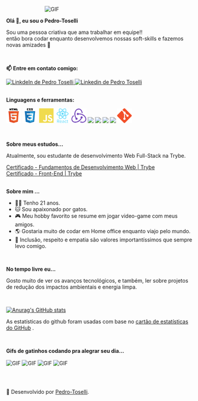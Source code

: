 <img align="right" alt="GIF" src="https://media.giphy.com/media/KzJkzjggfGN5Py6nkT/giphy.gif" width="400px"> <br>


<div id="title">
  <p><strong>Olá 👋, eu sou o Pedro-Toselli</strong></p>
  <p> Sou uma pessoa criativa que ama trabalhar em equipe!! <br> então bora codar enquanto desenvolvemos nossas soft-skills e fazemos novas amizades 🙌 </p>
</div>

<br>

<div id="social">
  <p><strong>📫 Entre em contato comigo:</strong></p>
  
  <a target="_blank" href="https://www.linkedin.com/in/pedrotoselli/" rel="nofollow">
   <img alt="LinkdeIn de Pedro Toselli" src="https://img.shields.io/badge/LinkedIn-0077B5?style=for-the-badge&logo=linkedin&logoColor=white">
  </a>
  
  <a target="_blank" href="https://www.instagram.com/phtoselli/" rel="nofollow">
   <img alt="Linkedin de Pedro Toselli" src="https://img.shields.io/badge/Instagram-E4405F?style=for-the-badge&logo=instagram&logoColor=white">
  </a>
  
<!--   <a target="_blank" href="phtoselli@gmail.com" rel="nofollow">
   <img alt="Twitter de Pedro Toselli" src="https://img.shields.io/badge/Gmail-D14836?style=for-the-badge&logo=gmail&logoColor=white">
  </a> -->
  
<!--   <a target="_blank" href="LINK FACEBOOK" rel="nofollow">
   <img alt="Facebook de Pedro Toselli" src="https://img.shields.io/badge/Facebook-1877F2?style=for-the-badge&logo=facebook&logoColor=white">
  </a> -->
  
<!--   <a target="_blank" href="LINK TWITTER" rel="nofollow">
   <img alt="Twitter de Pedro Toselli" src="https://img.shields.io/badge/Twitter-1DA1F2?style=for-the-badge&logo=twitter&logoColor=white">
  </a> -->
  
</div>



<!-- <div id="social">
  <p><strong>📫 Entre em contato comigo:</strong></p>
  <a target="_blank" href="https://www.linkedin.com/in/pedrotoselli/" rel="nofollow">
   <img alt="LinkdeIn de Pedro Toselli" width="30px" src="https://raw.githubusercontent.com/devicons/devicon/master/icons/linkedin/linkedin-original.svg">
  </a>

  <a target="_blank" href="https://www.instagram.com/phtoselli/" rel="nofollow">
   <img alt="Linkedin de Pedro Toselli" width="30px" src="https://user-images.githubusercontent.com/73919445/119417237-c38b4780-bccb-11eb-8001-3e84505a84f5.png">
  </a>

  <a target="_blank" href="LINK DO FACEBOOK" rel="nofollow">
   <img alt="Linkedin de Pedro Toselli" width="40px" src="https://cdn.jsdelivr.net/gh/devicons/devicon/icons/facebook/facebook-original.svg">
  </a>
</div> -->

<br>

<div id="tools">
  <p><strong>Linguagens e ferramentas: </strong></p>
  <p>
    <img width="40px" src="https://raw.githubusercontent.com/devicons/devicon/master/icons/html5/html5-original-wordmark.svg" />
    <img width="40px" src="https://raw.githubusercontent.com/devicons/devicon/master/icons/css3/css3-original-wordmark.svg" />
    <img width="40px" src="https://raw.githubusercontent.com/devicons/devicon/master/icons/javascript/javascript-plain.svg" />
    <img width="40px" src="https://raw.githubusercontent.com/devicons/devicon/master/icons/react/react-original-wordmark.svg" />
    <img width="40px" src="https://raw.githubusercontent.com/devicons/devicon/master/icons/redux/redux-original.svg" />
    <img width="40px" src="https://cdn.jsdelivr.net/gh/devicons/devicon/icons/jest/jest-plain.svg" />
<!--  </p>
 <p> -->
    <img width="40px" src="https://cdn.jsdelivr.net/gh/devicons/devicon/icons/mysql/mysql-original.svg" /> 
    <img width="40px" src="https://cdn.jsdelivr.net/gh/devicons/devicon/icons/mongodb/mongodb-original-wordmark.svg" />
    <img width="40px" src="https://cdn.jsdelivr.net/gh/devicons/devicon/icons/nodejs/nodejs-original.svg" />
    <img width="40px" src="https://raw.githubusercontent.com/devicons/devicon/master/icons/git/git-original.svg" />
  </p>
</div>

<br>  

<div id="study">
  <p> <strong>Sobre meus estudos...</strong></P>
  <p> Atualmente, sou estudante de desenvolvimento Web Full-Stack na Trybe. </p>
  <a target="_blank" href="https://drive.google.com/file/d/1J-r_RgoabvvtvuTyoCKAjBJBPXUHjJBB/view?usp=sharing">
    Certificado - Fundamentos de Desenvolvimento Web | Trybe
  </a>
  
  <br>
  
  <a target="_blank" href="https://drive.google.com/file/d/1IYLdaa5c5Yx35Ooe7ZMKXhDUt9mSr685/view?usp=sharing">
    Certificado - Front-End | Trybe
  </a>
</div>

<br>

<div id="about">
  <p><strong>Sobre mim ...</strong></p>
  <ul>
    <li>🙇‍♂️  Tenho 21 anos. </li>
    <li>🐱  Sou apaixonado por gatos. </li>
    <li>🎮  Meu hobby favorito se resume em jogar video-game com meus amigos. </li>
    <li>🌎  Gostaria muito de codar em Home office enquanto viajo pelo mundo. </li>
    <li>💁  Inclusão, respeito e empatia são valores importantíssimos que sempre levo comigo.</li>
  </ul>
</div>

<br>

<div id="hobbye">
  <p><strong>No tempo livre eu...</strong></p>
  <p>Gosto muito de ver os avanços tecnológicos, e também, ler sobre projetos de redução dos impactos ambientais e energia limpa.</p>
</div>

<br>

[![Anurag's GitHub stats](https://github-readme-stats.vercel.app/api?username=Pedro-Toselli&show_icons=true)](https://github.com/Pedro-Toselli/github-readme-stats)

As estatísticas do github foram usadas com base no <a target="_blank" href="https://github.com/anuraghazra/github-readme-stats">cartão de estatísticas do GitHub</a> .

<br>

<div id="cat-gifs">
  <p><strong>Gifs de gatinhos codando pra alegrar seu dia...</strong></p>
  <p>
    <img align="center" alt="GIF" src="https://media.giphy.com/media/LWJ7cKyiWPCnVyuAhT/giphy.gif" width="80px">
    <img align="center" alt="GIF" src="https://media.giphy.com/media/maNB0qAiRVAty/giphy.gif" width="80px">
    <img align="center" alt="GIF" src="https://media.giphy.com/media/unQ3IJU2RG7DO/giphy.gif" width="80px">
    <img align="center" alt="GIF" src="https://media.giphy.com/media/905GG7MjDw61q/giphy.gif" width="80px">
  </p>
</div>

<br>

##

<div id="footer">
  🥇 Desenvolvido por <a href="https://github.com/Pedro-Toselli" >Pedro-Toselli</a>.
</div>

##
